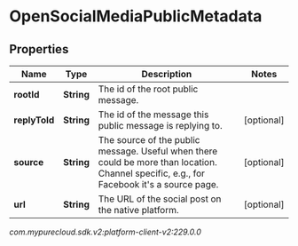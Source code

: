 # OpenSocialMediaPublicMetadata


## Properties

| Name | Type | Description | Notes |
| ------------ | ------------- | ------------- | ------------- |
| **rootId** | **String** | The id of the root public message. |  |
| **replyToId** | **String** | The id of the message this public message is replying to. |  [optional] |
| **source** | **String** | The source of the public message. Useful when there could be more than location. Channel specific, e.g., for Facebook it's a source page. |  [optional] |
| **url** | **String** | The URL of the social post on the native platform. |  [optional] |




_com.mypurecloud.sdk.v2:platform-client-v2:229.0.0_
